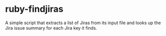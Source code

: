 ruby-findjiras
==============

A simple script that extracts a list of Jiras from its input file and looks up the Jira issue summary for each Jira key it finds.